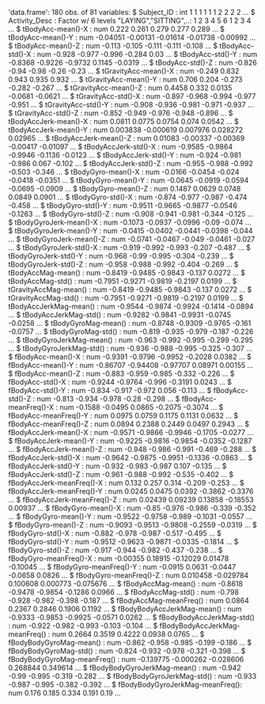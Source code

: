 'data.frame':	180 obs. of  81 variables:
 $ Subject_ID                     : int  1 1 1 1 1 1 2 2 2 2 ...
 $ Activity_Desc                  : Factor w/ 6 levels "LAYING","SITTING",..: 1 2 3 4 5 6 1 2 3 4 ...
 $ tBodyAcc-mean()-X              : num  0.222 0.261 0.279 0.277 0.289 ...
 $ tBodyAcc-mean()-Y              : num  -0.04051 -0.00131 -0.01614 -0.01738 -0.00992 ...
 $ tBodyAcc-mean()-Z              : num  -0.113 -0.105 -0.111 -0.111 -0.108 ...
 $ tBodyAcc-std()-X               : num  -0.928 -0.977 -0.996 -0.284 0.03 ...
 $ tBodyAcc-std()-Y               : num  -0.8368 -0.9226 -0.9732 0.1145 -0.0319 ...
 $ tBodyAcc-std()-Z               : num  -0.826 -0.94 -0.98 -0.26 -0.23 ...
 $ tGravityAcc-mean()-X           : num  -0.249 0.832 0.943 0.935 0.932 ...
 $ tGravityAcc-mean()-Y           : num  0.706 0.204 -0.273 -0.282 -0.267 ...
 $ tGravityAcc-mean()-Z           : num  0.4458 0.332 0.0135 -0.0681 -0.0621 ...
 $ tGravityAcc-std()-X            : num  -0.897 -0.968 -0.994 -0.977 -0.951 ...
 $ tGravityAcc-std()-Y            : num  -0.908 -0.936 -0.981 -0.971 -0.937 ...
 $ tGravityAcc-std()-Z            : num  -0.852 -0.949 -0.976 -0.948 -0.896 ...
 $ tBodyAccJerk-mean()-X          : num  0.0811 0.0775 0.0754 0.074 0.0542 ...
 $ tBodyAccJerk-mean()-Y          : num  0.003838 -0.000619 0.007976 0.028272 0.02965 ...
 $ tBodyAccJerk-mean()-Z          : num  0.01083 -0.00337 -0.00369 -0.00417 -0.01097 ...
 $ tBodyAccJerk-std()-X           : num  -0.9585 -0.9864 -0.9946 -0.1136 -0.0123 ...
 $ tBodyAccJerk-std()-Y           : num  -0.924 -0.981 -0.986 0.067 -0.102 ...
 $ tBodyAccJerk-std()-Z           : num  -0.955 -0.988 -0.992 -0.503 -0.346 ...
 $ tBodyGyro-mean()-X             : num  -0.0166 -0.0454 -0.024 -0.0418 -0.0351 ...
 $ tBodyGyro-mean()-Y             : num  -0.0645 -0.0919 -0.0594 -0.0695 -0.0909 ...
 $ tBodyGyro-mean()-Z             : num  0.1487 0.0629 0.0748 0.0849 0.0901 ...
 $ tBodyGyro-std()-X              : num  -0.874 -0.977 -0.987 -0.474 -0.458 ...
 $ tBodyGyro-std()-Y              : num  -0.9511 -0.9665 -0.9877 -0.0546 -0.1263 ...
 $ tBodyGyro-std()-Z              : num  -0.908 -0.941 -0.981 -0.344 -0.125 ...
 $ tBodyGyroJerk-mean()-X         : num  -0.1073 -0.0937 -0.0996 -0.09 -0.074 ...
 $ tBodyGyroJerk-mean()-Y         : num  -0.0415 -0.0402 -0.0441 -0.0398 -0.044 ...
 $ tBodyGyroJerk-mean()-Z         : num  -0.0741 -0.0467 -0.049 -0.0461 -0.027 ...
 $ tBodyGyroJerk-std()-X          : num  -0.919 -0.992 -0.993 -0.207 -0.487 ...
 $ tBodyGyroJerk-std()-Y          : num  -0.968 -0.99 -0.995 -0.304 -0.239 ...
 $ tBodyGyroJerk-std()-Z          : num  -0.958 -0.988 -0.992 -0.404 -0.269 ...
 $ tBodyAccMag-mean()             : num  -0.8419 -0.9485 -0.9843 -0.137 0.0272 ...
 $ tBodyAccMag-std()              : num  -0.7951 -0.9271 -0.9819 -0.2197 0.0199 ...
 $ tGravityAccMag-mean()          : num  -0.8419 -0.9485 -0.9843 -0.137 0.0272 ...
 $ tGravityAccMag-std()           : num  -0.7951 -0.9271 -0.9819 -0.2197 0.0199 ...
 $ tBodyAccJerkMag-mean()         : num  -0.9544 -0.9874 -0.9924 -0.1414 -0.0894 ...
 $ tBodyAccJerkMag-std()          : num  -0.9282 -0.9841 -0.9931 -0.0745 -0.0258 ...
 $ tBodyGyroMag-mean()            : num  -0.8748 -0.9309 -0.9765 -0.161 -0.0757 ...
 $ tBodyGyroMag-std()             : num  -0.819 -0.935 -0.979 -0.187 -0.226 ...
 $ tBodyGyroJerkMag-mean()        : num  -0.963 -0.992 -0.995 -0.299 -0.295 ...
 $ tBodyGyroJerkMag-std()         : num  -0.936 -0.988 -0.995 -0.325 -0.307 ...
 $ fBodyAcc-mean()-X              : num  -0.9391 -0.9796 -0.9952 -0.2028 0.0382 ...
 $ fBodyAcc-mean()-Y              : num  -0.86707 -0.94408 -0.97707 0.08971 0.00155 ...
 $ fBodyAcc-mean()-Z              : num  -0.883 -0.959 -0.985 -0.332 -0.226 ...
 $ fBodyAcc-std()-X               : num  -0.9244 -0.9764 -0.996 -0.3191 0.0243 ...
 $ fBodyAcc-std()-Y               : num  -0.834 -0.917 -0.972 0.056 -0.113 ...
 $ fBodyAcc-std()-Z               : num  -0.813 -0.934 -0.978 -0.28 -0.298 ...
 $ fBodyAcc-meanFreq()-X          : num  -0.1588 -0.0495 0.0865 -0.2075 -0.3074 ...
 $ fBodyAcc-meanFreq()-Y          : num  0.0975 0.0759 0.1175 0.1131 0.0632 ...
 $ fBodyAcc-meanFreq()-Z          : num  0.0894 0.2388 0.2449 0.0497 0.2943 ...
 $ fBodyAccJerk-mean()-X          : num  -0.9571 -0.9866 -0.9946 -0.1705 -0.0277 ...
 $ fBodyAccJerk-mean()-Y          : num  -0.9225 -0.9816 -0.9854 -0.0352 -0.1287 ...
 $ fBodyAccJerk-mean()-Z          : num  -0.948 -0.986 -0.991 -0.469 -0.288 ...
 $ fBodyAccJerk-std()-X           : num  -0.9642 -0.9875 -0.9951 -0.1336 -0.0863 ...
 $ fBodyAccJerk-std()-Y           : num  -0.932 -0.983 -0.987 0.107 -0.135 ...
 $ fBodyAccJerk-std()-Z           : num  -0.961 -0.988 -0.992 -0.535 -0.402 ...
 $ fBodyAccJerk-meanFreq()-X      : num  0.132 0.257 0.314 -0.209 -0.253 ...
 $ fBodyAccJerk-meanFreq()-Y      : num  0.0245 0.0475 0.0392 -0.3862 -0.3376 ...
 $ fBodyAccJerk-meanFreq()-Z      : num  0.02439 0.09239 0.13858 -0.18553 0.00937 ...
 $ fBodyGyro-mean()-X             : num  -0.85 -0.976 -0.986 -0.339 -0.352 ...
 $ fBodyGyro-mean()-Y             : num  -0.9522 -0.9758 -0.989 -0.1031 -0.0557 ...
 $ fBodyGyro-mean()-Z             : num  -0.9093 -0.9513 -0.9808 -0.2559 -0.0319 ...
 $ fBodyGyro-std()-X              : num  -0.882 -0.978 -0.987 -0.517 -0.495 ...
 $ fBodyGyro-std()-Y              : num  -0.9512 -0.9623 -0.9871 -0.0335 -0.1814 ...
 $ fBodyGyro-std()-Z              : num  -0.917 -0.944 -0.982 -0.437 -0.238 ...
 $ fBodyGyro-meanFreq()-X         : num  -0.00355 0.18915 -0.12029 0.01478 -0.10045 ...
 $ fBodyGyro-meanFreq()-Y         : num  -0.0915 0.0631 -0.0447 -0.0658 0.0826 ...
 $ fBodyGyro-meanFreq()-Z         : num  0.010458 -0.029784 0.100608 0.000773 -0.075676 ...
 $ fBodyAccMag-mean()             : num  -0.8618 -0.9478 -0.9854 -0.1286 0.0966 ...
 $ fBodyAccMag-std()              : num  -0.798 -0.928 -0.982 -0.398 -0.187 ...
 $ fBodyAccMag-meanFreq()         : num  0.0864 0.2367 0.2846 0.1906 0.1192 ...
 $ fBodyBodyAccJerkMag-mean()     : num  -0.9333 -0.9853 -0.9925 -0.0571 0.0262 ...
 $ fBodyBodyAccJerkMag-std()      : num  -0.922 -0.982 -0.993 -0.103 -0.104 ...
 $ fBodyBodyAccJerkMag-meanFreq() : num  0.2664 0.3519 0.4222 0.0938 0.0765 ...
 $ fBodyBodyGyroMag-mean()        : num  -0.862 -0.958 -0.985 -0.199 -0.186 ...
 $ fBodyBodyGyroMag-std()         : num  -0.824 -0.932 -0.978 -0.321 -0.398 ...
 $ fBodyBodyGyroMag-meanFreq()    : num  -0.139775 -0.000262 -0.028606 0.268844 0.349614 ...
 $ fBodyBodyGyroJerkMag-mean()    : num  -0.942 -0.99 -0.995 -0.319 -0.282 ...
 $ fBodyBodyGyroJerkMag-std()     : num  -0.933 -0.987 -0.995 -0.382 -0.392 ...
 $ fBodyBodyGyroJerkMag-meanFreq(): num  0.176 0.185 0.334 0.191 0.19 ...
